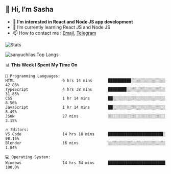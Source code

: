 ## 👋 Hi, I’m Sasha

- 👀 **I’m interested in React and Node JS app development** 
- 🌱 I’m currently learning React JS and Node JS
- 📫 How to contact me : [Email](mailto:sanyuchilas@gmail.com), [Telegram](https://t.me/sanyuchilas)

![Stats](https://github-readme-stats.vercel.app/api?username=sanyuchilas&show_icons=true&theme=react&hide=issues&count_private=true&layout=compact)

![sanyuchilas Top Langs](https://github-readme-stats.vercel.app/api/top-langs/?username=sanyuchilas&theme=react&hide_border=true&include_all_commits=true&count_private=true)

<!--START_SECTION:waka-->
📊 **This Week I Spent My Time On** 

```text
💬 Programming Languages: 
HTML                     6 hrs 14 mins       ██████████░░░░░░░░░░░░░░░   42.86% 
TypeScript               4 hrs 38 mins       ████████░░░░░░░░░░░░░░░░░   31.85% 
CSS                      1 hr 14 mins        ██░░░░░░░░░░░░░░░░░░░░░░░   8.56% 
JavaScript               1 hr 14 mins        ██░░░░░░░░░░░░░░░░░░░░░░░   8.49% 
JSON                     27 mins             ░░░░░░░░░░░░░░░░░░░░░░░░░   3.15%

🔥 Editors: 
VS Code                  14 hrs 18 mins      ████████████████████████░   98.16% 
Blender                  16 mins             ░░░░░░░░░░░░░░░░░░░░░░░░░   1.84%

💻 Operating System: 
Windows                  14 hrs 34 mins      █████████████████████████   100.0%

```


<!--END_SECTION:waka-->
